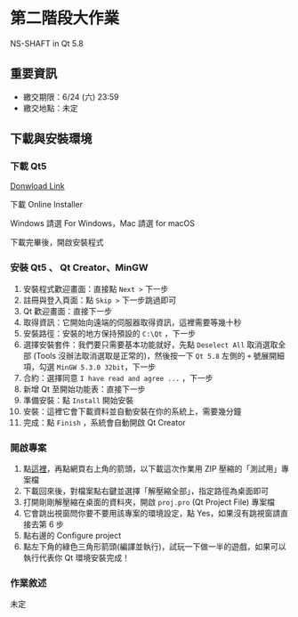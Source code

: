 # 第二階段大作業
NS-SHAFT in Qt 5.8
## 重要資訊
- 繳交期限：6/24 (六) 23:59
- 繳交地點：未定

## 下載與安裝環境
### 下載 Qt5

[Donwload Link](https://www.qt.io/download-open-source/#section-2)

下載 Online Installer 

Windows 請選 For Windows，Mac 請選 for macOS

下載完畢後，開啟安裝程式

### 安裝 Qt5 、 Qt Creator、MinGW

1. 安裝程式歡迎畫面：直接點 `Next >` 下一步
2. 註冊與登入頁面：點 `Skip >` 下一步跳過即可
3. Qt 歡迎畫面：直接下一步
4. 取得資訊：它開始向遠端的伺服器取得資訊，這裡需要等幾十秒
5. 安裝路徑：安裝的地方保持預設的 `C:\Qt` ，下一步
6. 選擇安裝套件：我們要只需要基本功能就好，先點 `Deselect All` 取消選取全部 (Tools 沒辦法取消選取是正常的)，然後按一下 `Qt 5.8` 左側的 `+` 號展開細項，勾選 `MinGW 5.3.0 32bit`，下一步
7. 合約：選擇同意 `I have read and agree ...` ，下一步
8. 新增 Qt 至開始功能表：直接下一步 
9. 準備安裝：點 `Install` 開始安裝
10. 安裝：這裡它會下載資料並自動安裝在你的系統上，需要幾分鐘
11. 完成：點 `Finish` ，系統會自動開啟 Qt Creator

### 開啟專案

1. 點[這裡](https://drive.google.com/open?id=0B_Qu9g2Wq4PbUTdQTkpQcDBOY0k)，再點網頁右上角的箭頭，以下載這次作業用 ZIP 壓縮的「測試用」專案檔
2. 下載回來後，對檔案點右鍵並選擇「解壓縮全部」，指定路徑為桌面即可
3. 打開剛剛解壓縮在桌面的資料夾，開啟 `proj.pro` (Qt Project File) 專案檔
4. 它會跳出視窗問你要不要用該專案的環境設定，點 Yes，如果沒有跳視窗請直接去第 6 步
5. 點右邊的 Configure project
6. 點左下角的綠色三角形箭頭(編譯並執行)，試玩一下做一半的遊戲，如果可以執行代表你 Qt 環境安裝完成！

### 作業敘述
未定
